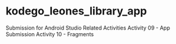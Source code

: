 # kodego_leones_library_app

Submission for Android Studio Related Activities
Activity 09 - App Submission
Activity 10 - Fragments
